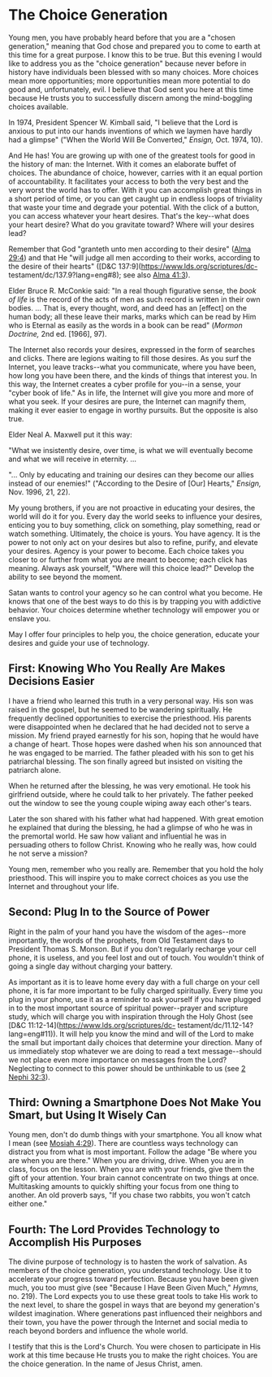 # The Choice Generation

Young men, you have probably heard before that you are a "chosen generation,"
meaning that God chose and prepared you to come to earth at this time for a
great purpose. I know this to be true. But this evening I would like to
address you as the "choice generation" because never before in history have
individuals been blessed with so many choices. More choices mean more
opportunities; more opportunities mean more potential to do good and,
unfortunately, evil. I believe that God sent you here at this time because He
trusts you to successfully discern among the mind-boggling choices available.

In 1974, President Spencer W. Kimball said, "I believe that the Lord is
anxious to put into our hands inventions of which we laymen have hardly had a
glimpse" ("When the World Will Be Converted," _Ensign,_ Oct. 1974, 10).

And He has! You are growing up with one of the greatest tools for good in the
history of man: the Internet. With it comes an elaborate buffet of choices.
The abundance of choice, however, carries with it an equal portion of
accountability. It facilitates your access to both the very best and the very
worst the world has to offer. With it you can accomplish great things in a
short period of time, or you can get caught up in endless loops of triviality
that waste your time and degrade your potential. With the click of a button,
you can access whatever your heart desires. That's the key--what does your
heart desire? What do you gravitate toward? Where will your desires lead?

Remember that God "granteth unto men according to their desire" ([Alma
29:4](https://www.lds.org/scriptures/bofm/alma/29.4?lang=eng#3)) and that He
"will judge all men according to their works, according to the desire of their
hearts" ([D&amp;C 137:9](https://www.lds.org/scriptures/dc-
testament/dc/137.9?lang=eng#8); see also [Alma
41:3](https://www.lds.org/scriptures/bofm/alma/41.3?lang=eng#2)).

Elder Bruce R. McConkie said: "In a real though figurative sense, the _book of
life_ is the record of the acts of men as such record is written in their own
bodies. ... That is, every thought, word, and deed has an [effect] on the human
body; all these leave their marks, marks which can be read by Him who is
Eternal as easily as the words in a book can be read" (_Mormon Doctrine,_ 2nd
ed. [1966], 97).

The Internet also records your desires, expressed in the form of searches and
clicks. There are legions waiting to fill those desires. As you surf the
Internet, you leave tracks--what you communicate, where you have been, how
long you have been there, and the kinds of things that interest you. In this
way, the Internet creates a cyber profile for you--in a sense, your "cyber
book of life." As in life, the Internet will give you more and more of what
you seek. If your desires are pure, the Internet can magnify them, making it
ever easier to engage in worthy pursuits. But the opposite is also true.

Elder Neal A. Maxwell put it this way:

"What we insistently desire, over time, is what we will eventually become and
what we will receive in eternity. ...

"... Only by educating and training our desires can they become our allies
instead of our enemies!" ("According to the Desire of [Our] Hearts," _Ensign,_
Nov. 1996, 21, 22).

My young brothers, if you are not proactive in educating your desires, the
world will do it for you. Every day the world seeks to influence your desires,
enticing you to buy something, click on something, play something, read or
watch something. Ultimately, the choice is yours. You have agency. It is the
power to not only act on your desires but also to refine, purify, and elevate
your desires. Agency is your power to become. Each choice takes you closer to
or further from what you are meant to become; each click has meaning. Always
ask yourself, "Where will this choice lead?" Develop the ability to see beyond
the moment.

Satan wants to control your agency so he can control what you become. He knows
that one of the best ways to do this is by trapping you with addictive
behavior. Your choices determine whether technology will empower you or
enslave you.

May I offer four principles to help you, the choice generation, educate your
desires and guide your use of technology.

## First: Knowing Who You Really Are Makes Decisions Easier

I have a friend who learned this truth in a very personal way. His son was
raised in the gospel, but he seemed to be wandering spiritually. He frequently
declined opportunities to exercise the priesthood. His parents were
disappointed when he declared that he had decided not to serve a mission. My
friend prayed earnestly for his son, hoping that he would have a change of
heart. Those hopes were dashed when his son announced that he was engaged to
be married. The father pleaded with his son to get his patriarchal blessing.
The son finally agreed but insisted on visiting the patriarch alone.

When he returned after the blessing, he was very emotional. He took his
girlfriend outside, where he could talk to her privately. The father peeked
out the window to see the young couple wiping away each other's tears.

Later the son shared with his father what had happened. With great emotion he
explained that during the blessing, he had a glimpse of who he was in the
premortal world. He saw how valiant and influential he was in persuading
others to follow Christ. Knowing who he really was, how could he not serve a
mission?

Young men, remember who you really are. Remember that you hold the holy
priesthood. This will inspire you to make correct choices as you use the
Internet and throughout your life.

## Second: Plug In to the Source of Power

Right in the palm of your hand you have the wisdom of the ages--more
importantly, the words of the prophets, from Old Testament days to President
Thomas S. Monson. But if you don't regularly recharge your cell phone, it is
useless, and you feel lost and out of touch. You wouldn't think of going a
single day without charging your battery.

As important as it is to leave home every day with a full charge on your cell
phone, it is far more important to be fully charged spiritually. Every time
you plug in your phone, use it as a reminder to ask yourself if you have
plugged in to the most important source of spiritual power--prayer and
scripture study, which will charge you with inspiration through the Holy Ghost
(see [D&amp;C 11:12-14](https://www.lds.org/scriptures/dc-
testament/dc/11.12-14?lang=eng#11)). It will help you know the mind and will
of the Lord to make the small but important daily choices that determine your
direction. Many of us immediately stop whatever we are doing to read a text
message--should we not place even more importance on messages from the Lord?
Neglecting to connect to this power should be unthinkable to us (see [2 Nephi
32:3](https://www.lds.org/scriptures/bofm/2-ne/32.3?lang=eng#2)).

## Third: Owning a Smartphone Does Not Make You Smart, but Using It Wisely Can

Young men, don't do dumb things with your smartphone. You all know what I mean
(see [Mosiah
4:29](https://www.lds.org/scriptures/bofm/mosiah/4.29?lang=eng#28)). There are
countless ways technology can distract you from what is most important. Follow
the adage "Be where you are when you are there." When you are driving, drive.
When you are in class, focus on the lesson. When you are with your friends,
give them the gift of your attention. Your brain cannot concentrate on two
things at once. Multitasking amounts to quickly shifting your focus from one
thing to another. An old proverb says, "If you chase two rabbits, you won't
catch either one."

## Fourth: The Lord Provides Technology to Accomplish His Purposes

The divine purpose of technology is to hasten the work of salvation. As
members of the choice generation, you understand technology. Use it to
accelerate your progress toward perfection. Because you have been given much,
you too must give (see "Because I Have Been Given Much," _Hymns,_ no. 219).
The Lord expects you to use these great tools to take His work to the next
level, to share the gospel in ways that are beyond my generation's wildest
imagination. Where generations past influenced their neighbors and their town,
you have the power through the Internet and social media to reach beyond
borders and influence the whole world.

I testify that this is the Lord's Church. You were chosen to participate in
His work at this time because He trusts you to make the right choices. You are
the choice generation. In the name of Jesus Christ, amen.

